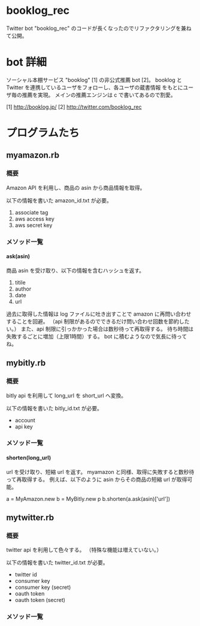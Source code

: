 # booklog_rec　

Twitter bot "booklog_rec" のコードが長くなったのでリファクタリングを兼ねて公開。

# bot 詳細
ソーシャル本棚サービス "booklog" [1] の非公式推薦 bot [2]。
booklog と Twitter を連携しているユーザをフォローし、各ユーザの蔵書情報
をもとにユーザ毎の推薦を実現。
メインの推薦エンジンは c で書いてあるので割愛。

[1] http://booklog.jp/
[2] http://twitter.com/booklog_rec

# プログラムたち

## myamazon.rb
### 概要
Amazon API を利用し、商品の asin から商品情報を取得。

以下の情報を書いた amazon_id.txt が必要。
1. associate tag
2. aws access key 
3. aws secret key

### メソッド一覧
#### ask(asin)
商品 asin を受け取り、以下の情報を含むハッシュを返す。
1. titile
2. author
3. date
4. url

過去に取得した情報は log ファイルに吐き出すことで amazon に再問い合わせすることを回避。
（api 制限があるのでできるだけ問い合わせ回数を節約したい。）
また、api 制限に引っかかった場合は数秒待って再取得する。
待ち時間は失敗するごとに増加（上限1時間）する。
bot に積むようなので気長に待ってね。

## mybitly.rb
### 概要
bitly api を利用して long_url を short_url へ変換。

以下の情報を書いた bitly_id.txt が必要。
- account
- api key

### メソッド一覧
#### shorten(long_url)
url を受け取り、短縮 url を返す。
myamazon と同様、取得に失敗すると数秒待って再取得する。
例えば、以下のように asin からその商品の短縮 url が取得可能。

a = MyAmazon.new
b = MyBitly.new
p b.shorten(a.ask(asin)['url'])


## mytwitter.rb
### 概要
twitter api を利用して色々する。
（特殊な機能は増えていない。）

以下の情報を書いた twitter_id.txt が必要。
- twitter id
- consumer key
- consumer key (secret)
- oauth token
- oauth token (secret)

### メソッド一覧
#### 